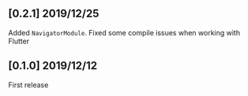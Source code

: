 ## [0.2.1] 2019/12/25

Added ```NavigatorModule```. Fixed some compile issues when working with Flutter

## [0.1.0] 2019/12/12

First release
